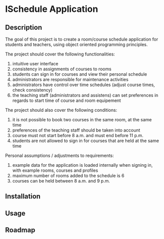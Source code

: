 # ISchedule Application

## Description
The goal of this project is to create a room/course schedule application for students and teachers, using object oriented programming principles. 

The project should cover the following functionalities:
1. intuitive user interface
2. consistency in assignments of courses to rooms
3. students can sign in for courses and view their personal schedule
4. administrators are responsible for maintenance activities  
5. administrators have control over time schedules (adjust course times, check consistency)
6. the teaching staff (administrators and assistens) can set preferences in regards to start time of course and room equipement

The project should also cover the following conditions:
1. it is not possible to book two courses in the same room, at the same time
2. preferences of the teaching staff should be taken into account
3. course must not start before 8 a.m. and must end before 11 p.m.
4. students are not allowed to sign in for courses that are held at the same time

Personal assumptions / adjustments to requirements:
1. example data for the application is loaded internally when signing in, with example rooms, courses and profiles
2. maximum number of rooms added to the schedule is 6
3. courses can be held between 8 a.m. and 9 p.m.
 
## Installation

## Usage

## Roadmap
